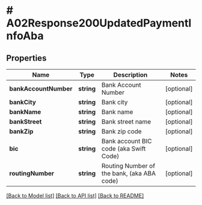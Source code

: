 # # A02Response200UpdatedPaymentInfoAba

## Properties

Name | Type | Description | Notes
------------ | ------------- | ------------- | -------------
**bankAccountNumber** | **string** | Bank Account Number | [optional]
**bankCity** | **string** | Bank city | [optional]
**bankName** | **string** | Bank name | [optional]
**bankStreet** | **string** | Bank street name | [optional]
**bankZip** | **string** | Bank zip code | [optional]
**bic** | **string** | Bank account BIC code (aka Swift Code) | [optional]
**routingNumber** | **string** | Routing Number of the bank, (aka ABA code) | [optional]

[[Back to Model list]](../../README.md#models) [[Back to API list]](../../README.md#endpoints) [[Back to README]](../../README.md)
